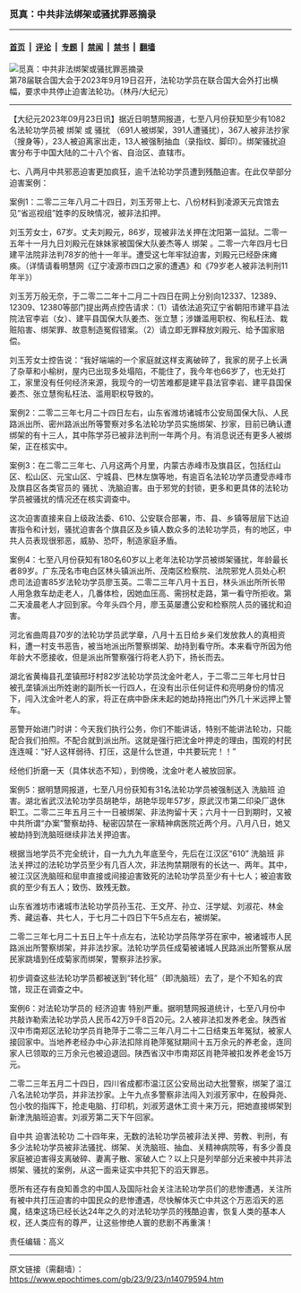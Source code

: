 ### 觅真：中共非法绑架或骚扰罪恶摘录

---

#### [首页](../../../..?n14079594) &nbsp;|&nbsp; [评论](../../../../../epoch-comment?n14079594) &nbsp;|&nbsp; [专题](../../../../../epoch-special?n14079594) &nbsp;|&nbsp; [禁闻](../../../../../epoch-news?n14079594) &nbsp;|&nbsp; [禁书](../../../../../books?n14079594) &nbsp;|&nbsp; [翻墙](https://github.com/gfw-breaker/nogfw/blob/master/README.md?n14079594)


<div><img alt="觅真：中共非法绑架或骚扰罪恶摘录" class="attachment-djy_600_400 size-djy_600_400 wp-post-image" src="https://i.epochtimes.com/assets/uploads/2023/09/id14077196-169092-600x400.jpg"/>
<div class="caption">
 第78届联合国大会于2023年9月19日召开，法轮功学员在联合国大会外打出横幅，要求中共停止迫害法轮功。（林丹/大纪元）
</div></div><hr/><div class="post_content" id="artbody" itemprop="articleBody">
 <!-- article content begin -->
 <p>
  【大纪元2023年09月23日讯】据近日明慧网报道，七至八月份获知至少有1082名法轮功学员被
  <ok href="https://www.epochtimes.com/gb/tag/%E7%BB%91%E6%9E%B6.html">
   绑架
  </ok>
  或
  <ok href="https://www.epochtimes.com/gb/tag/%E9%AA%9A%E6%89%B0.html">
   骚扰
  </ok>
  （691人被绑架，391人遭骚扰），367人被非法抄家（搜身等），23人被迫离家出走，13人被强制抽血（录指纹、脚印）。绑架骚扰迫害分布于中国大陆的二十八个省、自治区、直辖市。
 </p>
 <p>
  七、八两月中共邪恶迫害更加疯狂，逾千法轮功学员遭到残酷迫害。在此仅举部分迫害案例：
 </p>
 <p>
  案例1：二零二三年八月二十四日，刘玉芳带上七、八份材料到凌源天元宾馆去见“省巡视组”姓李的反映情况，被非法扣押。
 </p>
 <p>
  刘玉芳女士，67岁。丈夫刘殿元，86岁，现被非法关押在沈阳第一监狱。二零一五年十一月九日刘殿元在妹妹家被国保大队姜杰等人
  <ok href="https://www.epochtimes.com/gb/tag/%E7%BB%91%E6%9E%B6.html">
   绑架
  </ok>
  。二零一六年四月七日建平法院非法判78岁的他十一年半。遭受这七年牢狱迫害，刘殿元已经卧床瘫痪。（详情请看明慧网《辽宁凌源市四口之家的遭遇》和《79岁老人被非法判刑11年半》）
 </p>
 <p>
  刘玉芳万般无奈，于二零二二年十二月二十四日在网上分别向12337、12389、12309、12380等部门提出两点控告请求：（1）请依法追究辽宁省朝阳市建平县法院法官李岩（女）、建平县国保大队姜杰、张立慧；涉嫌滥用职权、徇私枉法、栽赃陷害、绑架罪、故意制造冤假错案。（2）请立即无罪释放刘殿元、给予国家赔偿。
 </p>
 <p>
  刘玉芳女士控告说：“我好端端的一个家庭就这样支离破碎了，我家的房子上长满了杂草和小榆树，屋内已出现多处塌陷，不能住了，我今年也66岁了，也无处打工，家里没有任何经济来源，我现今的一切苦难都是建平县法官李岩、建平县国保姜杰、张立慧徇私枉法、滥用职权导致的。
 </p>
 <p>
  案例2：二零二三年七月二十四日左右，山东省潍坊诸城市公安局国保大队、人民路派出所、密州路派出所等警察对多名法轮功学员实施绑架、抄家，目前已确认遭绑架的有十三人，其中陈学芬已被非法判刑一年两个月。有消息说还有更多人被绑架，正在核实中。
 </p>
 <p>
  案例3：在二零二三年七、八月这两个月里，内蒙古赤峰市及旗县区，包括红山区、松山区、元宝山区、宁城县、巴林左旗等地，有逾百名法轮功学员遭受赤峰市及旗县区各类官员的
  <ok href="https://www.epochtimes.com/gb/tag/%E9%AA%9A%E6%89%B0.html">
   骚扰
  </ok>
  、洗脑迫害。由于邪党的封锁，更多和更具体的法轮功学员被骚扰的情况还在核实调查中。
 </p>
 <p>
  这次迫害直接来自上级政法委、610、公安联合部署，市、县、乡镇等层层下达迫害指令和计划，骚扰迫害各个旗县区及乡镇人数众多的法轮功学员，有的地区，中共人员表现很邪恶，威胁、恐吓，制造家庭矛盾。
 </p>
 <p>
  案例4：七至八月份获知有180名60岁以上老年法轮功学员被绑架骚扰，年龄最长者89岁。广东茂名市电白区林头镇派出所、茂南区检察院、法院邪党人员处心积虑司法迫害85岁法轮功学员廖玉英。二零二三年八月十五日，林头派出所所长带人用急救车劫走老人，几番体检，因她血压高、需拐杖走路，第一看守所拒收。第二天凌晨老人才回到家。今年头四个月，廖玉英屡遭公安和检察院人员的骚扰和迫害。
 </p>
 <p>
  河北省曲周县70岁的法轮功学员武学章，八月十五日给乡亲们发放救人的真相资料，遭一村支书恶告，被当地派出所警察绑架、劫持到看守所。本来看守所因为他年龄大不愿接收，但是派出所警察强行将老人扔下，扬长而去。
 </p>
 <p>
  湖北省黄梅县孔垄镇邢圩村82岁法轮功学员沈金叶老人，于二零二三年七月廿日被孔垄镇派出所姓谢的副所长一行四人，在没有出示任何证件和亮明身份的情况下，闯入沈金叶老人的家，将正在病中卧床未起的她劫持拖出门外几十米远押上警车。
 </p>
 <p>
  恶警开始进门时讲：今天我们执行公务，你们不能讲话，特别不能讲法轮功，只能配合我们拍照。不配合就到派出所。这就是强行把沈金叶押走的理由，围观的村民连连喊：“好人这样弱待、打压，这是什么世道，中共要玩完！！”
 </p>
 <p>
  经他们折磨一天（具体状态不知），到傍晚，沈金叶老人被放回家。
 </p>
 <p>
  案例5：据明慧网报道，七至八月份获知有31名法轮功学员被强制送入
  <ok href="https://www.epochtimes.com/gb/tag/%E6%B4%97%E8%84%91%E7%8F%AD.html">
   洗脑班
  </ok>
  迫害。湖北省武汉法轮功学员胡艳华，胡艳华现年57岁，原武汉市第二印染厂退休职工。二零二三年五月三十一日被绑架、非法拘留十天；六月十一日到期时，又被中共所谓“办案”警察劫持、秘密囚禁在一家精神病医院近两个月。八月八日，她又被劫持到洗脑班继续非法关押迫害。
 </p>
 <p>
  根据当地学员不完全统计，自一九九九年底至今，先后在江汉区“610”
  <ok href="https://www.epochtimes.com/gb/tag/%E6%B4%97%E8%84%91%E7%8F%AD.html">
   洗脑班
  </ok>
  非法关押过的法轮功学员至少有几百人次，非法拘禁期限有的长达一、两年。其中，被江汉区洗脑班和屈申直接或间接迫害致死的法轮功学员至少有十七人；被迫害致疯的至少有五人；致伤、致残无数。
 </p>
 <p>
  山东省潍坊市诸城市法轮功学员孙玉花、王文芹、孙立、汪学斌、刘淑花、林金秀、藏运春、共七人，于七月二十四日下午5点左右，被绑架。
 </p>
 <p>
  二零二三年七月二十五日上午十点左右，法轮功学员陈学芬在家中，被诸城市人民路派出所警察绑架，并非法抄家。法轮功学员任成菊被诸城人民路派出所警察从居民家跳墙到任成菊家而绑架，警察非法抄家。
 </p>
 <p>
  初步调查这些法轮功学员都被送到“转化班”（即洗脑班）去了，是个不知名的宾馆，现正在调查之中。
 </p>
 <p>
  案例6：对法轮功学员的
  <ok href="https://www.epochtimes.com/gb/tag/%E7%BB%8F%E6%B5%8E%E8%BF%AB%E5%AE%B3.html">
   经济迫害
  </ok>
  特别严重。据明慧网报道统计，七至八月份中共敲诈勒索法轮功学员人民币42万9千8百20元。2人被非法扣发养老金。陕西省汉中市南郑区法轮功学员肖艳萍于二零二三年八月二十二日结束五年冤狱，被家人接回家中。当地养老经办中心非法扣除肖艳萍冤狱期间十五万余元的养老金，连同家人已领取的三万余元也被迫退回。陕西省汉中市南郑区肖艳萍被扣发养老金15万元。
 </p>
 <p>
  二零二三年五月二十四日，四川省成都市温江区公安局出动大批警察，绑架了温江八名法轮功学员，并非法抄家。上午九点多警察非法闯入刘淑芳家中，在殷舜尧、包小牧的指挥下，抢走电脑、打印机，刘淑芳退休工资十来万元，把她直接绑架到新津洗脑班迫害。刘淑芳第二天下午回家。
 </p>
 <p>
  自中共
  <ok href="https://www.epochtimes.com/gb/tag/%E8%BF%AB%E5%AE%B3%E6%B3%95%E8%BD%AE%E5%8A%9F.html">
   迫害法轮功
  </ok>
  二十四年来，无数的法轮功学员被非法关押、劳教、判刑，有多少法轮功学员被非法骚扰、绑架、关洗脑班、抽血、关精神病院等，有多少善良家庭被迫害得支离破碎、妻离子散、家破人亡？以上只是列举部分近来被中共非法绑架、骚扰的案例，从这一面来证实中共犯下的滔天罪恶。
 </p>
 <p>
  愿所有还存有良知善念的中国人及国际社会关注法轮功学员们的悲惨遭遇，关注所有被中共打压迫害的中国民众的悲惨遭遇，尽快解体灭亡中共这个万恶滔天的恶魔，结束这场已经长达24年之久的对法轮功学员的残酷迫害，恢复人类的基本人权，还人类应有的尊严，让这些惨绝人寰的悲剧不再重演！
 </p>
 <p>
  责任编辑：高义
 </p>
 <!-- article content end -->
 <div id="below_article_ad">
 </div>
</div>


---

原文链接（需翻墙）：https://www.epochtimes.com/gb/23/9/23/n14079594.htm